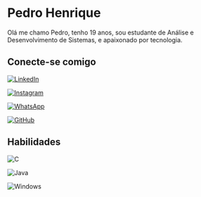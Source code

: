 # Pedro Henrique

Olá me chamo Pedro, tenho 19 anos, sou estudante de Análise e Desenvolvimento de Sistemas, e apaixonado por tecnologia.

## Conecte-se comigo
[![LinkedIn](https://img.shields.io/badge/LinkedIn-0077B5?style=for-the-badge&logo=linkedin&logoColor=white)](http://www.linkedin.com/in/pedro-henrique-8a0023287)

[![Instagram](https://img.shields.io/badge/-Instagram-%23E4405F?style=for-the-badge&logo=instagram&logoColor=white)](https://www.instagram.com/pedroph__6?igsh=NWZ1YnlnanN4bXR2)

[![WhatsApp](https://img.shields.io/badge/WhatsApp-25D366?style=for-the-badge&logo=whatsapp&logoColor=white)](https://wa.me/5577998248416)

[![GitHub](https://img.shields.io/badge/GitHub-100000?style=for-the-badge&logo=github&logoColor=white)](https://github.com/PedroHenriqueph7)

## Habilidades

![C](https://img.shields.io/badge/C-00599C?style=for-the-badge&logo=c&logoColor=white)

![Java](https://img.shields.io/badge/java-%23ED8B00.svg?style=for-the-badge&logo=openjdk&logoColor=white)

![Windows](https://img.shields.io/badge/Windows-000?style=for-the-badge&logo=windows&logoColor=2CA5E0)

<!---
PedroHenriqueph7/PedroHenriqueph7 is a ✨ special ✨ repository because its `README.md` (this file) appears on your GitHub profile.
You can click the Preview link to take a look at your changes.
--->
